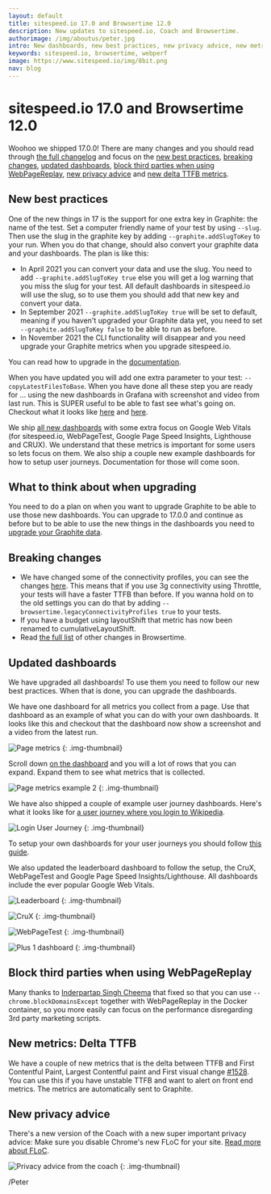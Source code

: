 ```yaml
---
layout: default
title: sitespeed.io 17.0 and Browsertime 12.0 
description: New updates to sitespeed.io, Coach and Browsertime.
authorimage: /img/aboutus/peter.jpg
intro: New dashboards, new best practices, new privacy advice, new metrics and you can now block third party content when running WebPageReplay and Chrome.
keywords: sitespeed.io, browsertime, webperf
image: https://www.sitespeed.io/img/8bit.png
nav: blog
---
```


# sitespeed.io 17.0 and Browsertime 12.0 

Woohoo we shipped 17.0.0! There are many changes and you should read through [the full changelog](https://github.com/sitespeedio/sitespeed.io/blob/main/CHANGELOG.md#1700---2021-0415) and focus on the [new best practices](#new-best-practices), [breaking changes](#breaking-changes), [updated dashboards](#updated-dashboards), [block third parties when using WebPageReplay](#block-third-parties-when-using-webpagereplay), [new privacy advice](#new-privacy-advice) and [new delta TTFB metrics](#new-metrics-delta-ttfb).

## New best practices
One of the new things in 17 is the support for one extra key in Graphite: the name of the test. Set a computer friendly name of your test by using `--slug`. Then use the slug in the graphite key by adding `--graphite.addSlugToKey` to your run. When you do that change, should also convert your graphite data and your dashboards. The plan is like this:
* In April 2021 you can convert your data and use the slug. You need to add `--graphite.addSlugToKey true` else you will get a log warning that you miss the slug for your test. All default dashboards in sitespeed.io will use the slug, so to use them you should add that new key and convert your data.
* In September 2021 `--graphite.addSlugToKey true` will be set to default, meaning if you haven't upgraded your Graphite data yet, you need to set `--graphite.addSlugToKey false` to be able to run as before.
* In November 2021 the CLI functionality will disappear and you need upgrade your Graphite metrics when you upgrade sitespeed.io. 

You can read how to upgrade in the [documentation](https://www.sitespeed.io/documentation/sitespeed.io/graphite/#upgrade-to-use-the-test-slug-in-the-namespace).

When you have updated you will add one extra parameter to your test: `--copyLatestFilesToBase`. When you have done all these step you are ready for ... using the new dashboards in Grafana with screenshot and video from last run. This is SUPER useful to be able to fast see what's going on. Checkout what it looks like [here](https://dashboard.sitespeed.io/d/000000064/page-metrics-mobile?orgId=1) and [here](https://dashboard.sitespeed.io/d/d-pdqGBGdse/wikipedia-login?orgId=1).

We ship [all new dashboards](https://github.com/sitespeedio/grafana-bootstrap-docker/tree/main/dashboards/graphite) with some extra focus on Google Web Vitals (for sitespeed.io, WebPageTest, Google Page Speed Insights, Lighthouse and CRUX). We understand that these metrics is important for some users so lets focus on them. We also ship a couple new example dashboards for how to setup user journeys. Documentation for those will come soon.

## What to think about when upgrading
You need to do a plan on when you want to upgrade Graphite to be able to use those new dashboards. You can upgrade to 17.0.0 and continue as before but to be able to use the new things in the dashboards you need to [upgrade your Graphite data](https://www.sitespeed.io/documentation/sitespeed.io/graphite/#upgrade-to-use-the-test-slug-in-the-namespace).

## Breaking changes
* We have changed some of the connectivity profiles, you can see the changes [here](https://github.com/sitespeedio/browsertime/pull/1160/files). This means that if you use 3g connectivity using Throttle, your tests will have a faster TTFB than before. If you wanna hold on to the old settings you can do that by adding `--browsertime.legacyConnectivityProfiles true` to your tests.
* If you have a budget using layoutShift that metric has now been renamed to cumulativeLayoutShift.
* Read [the full list](https://github.com/sitespeedio/browsertime/blob/main/CHANGELOG.md#changed) of other changes in Browsertime.

## Updated dashboards

We have upgraded all dashboards! To use them you need to follow our new best practices. When that is done, you can upgrade the dashboards.

We have one dashboard for all metrics you collect from a page. Use that dashboard as an example of what you can do with your own dashboards. It looks like this and checkout that the dashboard now show a screenshot and a video from the latest run.

![Page metrics]({{site.baseurl}}/img/pagesummary-example.jpg)
{: .img-thumbnail}

Scroll down [on the dashboard](https://dashboard.sitespeed.io/d/9NDMzFfMk/page-metrics-desktop?orgId=1) and you will a lot of rows that you can expand. Expand them to see what metrics that is collected.

![Page metrics example 2]({{site.baseurl}}/img/pagesummary-example-2.jpg)
{: .img-thumbnail}

We have also shipped a couple of example user journey dashboards. Here's what it looks like for [a user journey where you login to Wikipedia](https://dashboard.sitespeed.io/d/d-pdqGBGdse/wikipedia-login?orgId=1).

![Login User Journey]({{site.baseurl}}/img/user-journey-example.jpg)
{: .img-thumbnail}

To setup your own dashboards for your user journeys you should follow [this guide](https://www.sitespeed.io/documentation/sitespeed.io/performance-dashboard/#setup-your-own-user-journey-dashboard).

We also updated the leaderboard dashboard to follow the setup, the CruX, WebPageTest and Google Page Speed Insights/Lighthouse. All dashboards include the ever popular Google Web Vitals.

![Leaderboard]({{site.baseurl}}/img/leaderboard-dashboard.jpg)
{: .img-thumbnail}

![CruX]({{site.baseurl}}/img/crux-example.jpg)
{: .img-thumbnail}

![WebPageTest]({{site.baseurl}}/img/webpagetest-dashboard.jpg)
{: .img-thumbnail}

![Plus 1 dashboard]({{site.baseurl}}/img/gpsi-lighthouse-example.jpg)
{: .img-thumbnail}

## Block third parties when using WebPageReplay

Many thanks to [Inderpartap Singh Cheema](https://github.com/inderpartap) that fixed so that you can use `--chrome.blockDomainsExcept` together with WebPageReplay in the Docker container, so you more easily can focus on the performance disregarding 3rd party marketing scripts.

## New metrics: Delta TTFB

We have a couple of new metrics that is the delta between TTFB and First Contentful Paint, Largest Contentful paint and First visual change [#1528](https://github.com/sitespeedio/browsertime/pull/1528). You can use this if you have unstable TTFB and want to alert on front end metrics. The metrics are automatically sent to Graphite.

## New privacy advice
There's a new version of the Coach with a new super important privacy advice: Make sure you disable Chrome's new FLoC for your site. [Read more about FLoC](https://www.eff.org/deeplinks/2021/03/googles-floc-terrible-idea).

![Privacy advice from the coach]({{site.baseurl}}/img/privacy-example.jpg)
{: .img-thumbnail}


/Peter